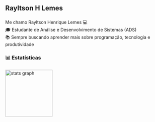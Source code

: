 <h2 align="left">Rayltson  H Lemes</h2>

###

<p align="left">Me chamo Rayltson Henrique Lemes 💻  <br>🎓 Estudante de Análise e Desenvolvimento de Sistemas (ADS)  <br>📚 Sempre buscando aprender mais sobre programação, tecnologia e produtividade</p>

###

<h3 align="left">📊 Estatísticas</h3>

###

<div align="left">
  <img src="https://github-readme-stats.vercel.app/api?username=RAYLHL&hide_title=false&hide_rank=false&show_icons=true&include_all_commits=true&count_private=true&disable_animations=false&theme=dracula&locale=en&hide_border=false&order=1" height="150" alt="stats graph"  />
</div>

###
